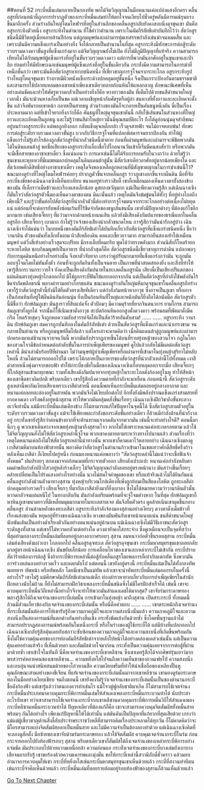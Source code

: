 ##ตอนที่ 52 กระบี่หมื่นเล่มกลายเป็นกองทัพ
พอไม้จิตวิญญาณในมือหนานเค่อเปล่งแสงอีกครา คลื่นอสูรที่ก่อนหน้านี้ถูกการปรากฏตัวของกระบี่หมื่นเล่มทำให้ตกใจจนเงียบไปชั่วครู่พลันมีอารมณ์รุนแรงขึ้นมาอีกครั้ง
ส่วนร่างอันใหญ่โตมโหฬารที่อยู่ในส่วนลึกของคลื่นอสูรกลับยังคงสงบนิ่งดุจขุนเขา
มันคืออสูรกระทิงตัวหนึ่ง อสูรกระทิงในตำนาน
ที่ใช้คำว่าตำนาน เพราะในคัมภีร์ลัทธิเต๋าบันทึกไว้ว่า สัตว์อสูรชนิดนี้มีชีวิตอยู่เมื่อหลายล้านปีก่อน แต่ถูกมนุษย์และเผ่ามารทุ่มเทสรรพกำลังเข่นฆ่าจนหมดสิ้น และเพราะมันมีความแข็งแกร่งเป็นอย่างยิ่ง จึงได้กลายเป็นตำนานในที่สุด
อสูรกระทิงมีทักษะการต่อสู้ระดับรวบรวมดวงดาวขั้นสูงที่แข็งแกร่งมาก แม้จิตวิญญาณยังไม่เปิด ยังไม่มีภูมิปัญญาที่แท้จริง ความสามารถเทียบไม่ได้กับมนุษย์ผู้แข็งแกร่งที่อยู่ในขั้นรวบรวมดวงดาว แต่การที่พวกมันอาศัยอยู่ในขุนเขาและป่าลึก ย่อมทำให้มีทักษะเฉกเช่นมนุษย์ผู้แข็งแกร่งที่อยู่ในขั้นเดียวกัน กระทั่งมีความสามารถในการฆ่าที่เหนือชั้นกว่า เพราะมันคือสัตว์อสูรหายากชนิดหนึ่ง ที่เชี่ยวชาญการจู่โจมจากระยะไกล
อสูรกระทิงรูปร่างใหญ่โตดุจขุนเขา ร่างกายมีผิวหนังแข็งกระด้างปกคลุมอยู่ชั้นหนึ่ง จึงเป็นเกราะป้องกันตามธรรมชาติ และสามารถใช้ปลายแหลมของเขาหน้าเพียงเขาเดียวทลายก้อนหินให้แหลกลาญ
ลักษณะพิเศษที่เห็นอย่างเด่นชัดและทำให้ศัตรูหวาดกลัวเป็นอย่างยิ่งก็คือ หางยาวของมัน ที่เต็มไปด้วยขนสีดำขนาดใหญ่ เวลานั่ง มันจะม้วนหางเก็บเป็นขด แต่เวลาเผชิญหน้ากับศัตรูหรือผู้ล่า ขนหางที่ทั้งยาวและละเอียดจะตั้งขึ้น แล้วจึงพันรอบเขาหน้า กลายเป็นสายธนู ส่วนร่างของมันก็จะกลายเป็นคันธนูหนึ่งคัน
นี่เป็นเรื่องประหลาดมาก แต่ที่เข้าใจยากยิ่งกว่าก็คือ คันธนูที่ใหญ่ดุจขุนเขาคันนี้ กลับใช้เส้นขนในส่วนหางที่ใหญ่ยาวและละเอียดเป็นลูกธนู และไม่รู้ว่าขนสีดำใหญ่ยาวนั่นมีคุณสมบัติอะไร ถึงได้ดูอ่อนนุ่มดุจสำลีขณะอยู่บนร่างอสูรกระทิง แต่พอถูกยิงออก กลับแข็งดุจเหล็กกล้า เร็วดุจสายฟ้า จนไม่อาจหลบพ้น!
ทักษะการต่อสู้ระดับรวบรวมดวงดาวขั้นสูง บวกกับวิธีการจู่โจมที่แปลกพิสดารจนยากป้องกัน ทำให้ผู้แข็งแกร่งไม่รู้เท่าไรต้องถูกสัตว์อสูรที่น่ากลัวชนิดนี้ฆ่าตาย ก่อนที่เผ่ามนุษย์และเผ่ามารจะพิชิตพวกมันได้ในดินแดนต้าลู่ พอชื่อเสียงของอสูรกระทิงเลื่องชื่อไปไกลนานวันเข้าก็เริ่มมีคนสงสัยว่า หรือพวกมันจะมีเชื้อสายของอาชาเขาเดี่ยว ซึ่งแน่นอนว่า การเดาเช่นนี้ไม่ได้รับการยอมรับในวงกว้าง ด้วยไม่รู้ว่าขุนเขาและหุบเหวที่มีเมฆหมอกปกคลุมในดินแดนต้าลู่นั้น มีสัตว์เขาเดียวอาศัยอยู่มากน้อยเพียงใด และสัตว์เทพศักดิ์สิทธิ์อย่างอาชาเขาเดี่ยว เหตุใดจึงหลงเหลือลูกหลานที่มีสัญชาตญาณในการฆ่าเช่นนี้ไว้?
ขณะมองดูร่างที่ใหญ่โตมโหฬารค่อยๆ ปรากฏตัวขึ้นจากคลื่นอสูร ราวภูเขางอกขึ้นจากผืนดิน มือที่จับกระบี่ธงชัยของเฉินฉางเซิงก็เย็นยะเยียบ ขนาดอยู่ห่างราวสิบลี้ เขาก็เหมือนมองเห็นดวงตาทั้งสองข้างของมัน ที่เล็กราวเม็ดข้าวและเรืองแสงเล็กน้อย ดูสยองขวัญมาก
แม้เป็นเพียงความรู้สึก แต่เฉินฉางเซิงก็มั่นใจว่าสัตว์อสูรตัวนี้มองเห็นดวงตาของตน มิฉะนั้นแล้ว เหตุใดมันจึงข่มขู่ตนได้ทั้งๆ ที่อยู่ห่างไกลถึงเพียงนี้? และรู้ว่าขั้นต่อไปสัตว์อสูรที่น่ากลัวตัวนี้ต้องทำการจู่โจมตนจากระยะไกลอย่างต่อเนื่องไม่หยุดแน่ แต่ก่อนที่จะต่อกรกับพลังซ่อนเร้นที่ไร้ขีดจำกัดของธนูเส้นขนนั้น เขายังมีปัญหาต่างๆ ที่ต้องแก้ไขอีกมากมาย เช่นเสียงเจี๊ยกๆ ที่แว่วมาจากด้านหน้าถนนเสิน แล้วยังมีเสียงดังกัมปนาทของธรณีแยกในคลื่นอสูรอีก
เสียงเจี๊ยกๆ เบามาก ถ้าไม่รู้ว่าเจ้าของเสียงน่ากลัวขนาดไหน อาจรู้สึกว่ามันน่ารักอยู่บ้าง
เฉินฉางเซิงจำได้แม่นว่า ในบทหนึ่งของคัมภีร์ลัทธิเต๋าได้บันทึกเกี่ยวกับสัตว์อสูรที่แข็งแกร่งชนิดหนึ่ง ชื่อว่า วานรดิน ตัวของมันทั้งเล็กทั้งผอม ผิวสีเหลืองดิน คอและเขี้ยวยาวมาก สามารถยืนสองเท้าได้เหมือนมนุษย์ แต่วิ่งสี่เท้าอย่างเร็วสุดจะเปรียบ มีกรงเล็บที่คมกริบ พูดได้ว่าทรงพลังมาก ส่วนนิสัยก็โหดร้ายกระหายโลหิต ชอบกินมนุษย์เป็นอาหาร ที่น่ากลัวสุดก็คือ สัตว์อสูรชนิดนี้เชี่ยวชาญการดำดิน แปลกพอๆ กับการมุดดินหนีอย่างไรอย่างนั้น จึงหาตัวจับยาก เกรงว่าคู่ปรับมากมายที่แข็งแกร่งกว่ามัน จะถูกมันลอบจู่โจมโดยไม่ทันตั้งตัว ก่อนที่จะถูกกัดกินทั้งเป็นจนตาย เป็นภาพที่น่าสยดสยองยิ่ง
และสิ่งที่ทำให้เขารู้สึกกระวนกระวายใจ ยังคงเป็นเสียงดังกัมปนาทในทะเลคลื่นอสูรนั่น
เสียงนี้เป็นเสียงปริแตกของแผ่นดินตรงทุ่งหญ้าไกลออกไป มิใช่ถูกกระบี่ฟันให้แยกออกจากกัน แต่เป็นสัตว์อสูรที่กำลังใช้พลังอันไร้ขีดจำกัดพลิกธรณี พลางคำรามอย่างโกรธแค้น
ขณะมองดูร่างอันใหญ่มหึมาดุจขุนเขาในคลื่นอสูรอีกร่าง เขาก็รู้ว่าสัตว์อสูรตัวนี้ยังมิได้ยืดตัวตรงเสียทีเดียว แต่กำลังก้มหน้าหาอาวุธ ซึ่งอาจเป็นภูเขา หรืออาจเป็นก้อนหินที่อยู่ใต้ผืนดินอันอ่อนนุ่ม ยิ่งเป็นก้อนหินที่ใหญ่และหนักมันก็ยิ่งถือได้ถนัดมือ สัตว์อสูรตัวนี้มีชื่อว่า ยักษ์ล้มภูเขา มันสูงราวยี่สิบแปดจั้ง ตัวป้อมๆ มีความดุร้ายที่ยากจินตนาการ ยามโกรธ สามารถล้มภูเขาทั้งลูกได้ จากนั้นก็ใช้เนินเขาดั่งอาวุธ สะบัดก้อนหินออกสูงดั่งดวงดาว พร้อมลมที่พัดมาดั่งมีดกรีด โหดร้ายสุดๆ จึงถูกหอความลับสวรรค์จัดให้เป็นสัตว์ร้ายอันดับสาม!
......
......
อสูรกระทิง วานรดิน ยักษ์ล้มภูเขา สมควรถูกบันทึกลงในคัมภีร์ลัทธิเต๋า ด้วยเป็นสัตว์อสูรที่แข็งแกร่งและน่าเกรงขาม จนกลายเป็นตำนาน หรือถูกมนุษย์ลืมไปแล้ว แต่ใครเล่าจะคาดคิดว่า เมื่อดินแดนต้าลู่ถูกมนุษย์และเผ่ามารปกครองมาแต่ช้านานจวบจนวันนี้ พวกมันยังปรากฏกายขึ้นได้บนที่ราบทุ่งหญ้าของสวนโจว กฎในโลกของสวนโจวมีข้อกำหนดต่อลำดับขั้นในการบำเพ็ญเพียรของมนุษย์ ดูไปแล้วกลับไม่มีผลต่อสัตว์อสูรเหล่านี้ มิน่าเล่านับร้อยปีที่ผ่านมา ไม่ว่ามนุษย์ผู้บำเพ็ญเพียรหรือเผ่ามารที่เข้ามาในทุ่งหญ้าสุริยาไม่หลับใหลนี้ ล้วนไม่สามารถออกไปได้ เพราะได้กลายเป็นอาหารของสัตว์อสูรที่น่ากลัวเหล่านี้ไปทั้งหมด
เงาสีดำสายหนึ่งพุ่งมาจากขอบฟ้า ทำให้กระบี่ธงชัยในมือของเฉินฉางเซิงเกือบหลุดออกจากมือ เสียงเจี๊ยกๆ ที่ใกล้สุสานเข้ามาทุกขณะ รวมทั้งเสียงดังกัมปนาทจากทุ่งหญ้าในระยะไกลดังก้องอยู่ในหู ทำให้สีหน้าของเขาซีดขาวผิดปกติ พริบตาเดียว เขาก็รู้สึกถึงความตายที่กำลังจะมาเยือน
ก่อนหน้านี้ สัตว์อสูรระดับสูงเหล่านี้พากันเงียบเสียงเพราะเงาสีดำสายนี้ ตอนนี้พอเห็นกระบี่หมื่นเล่มลอยอยู่กลางอากาศ และหนานเค่อลอยละล่องอยู่ในสายฝน พวกมันจึงไม่เงียบอีกต่อไป อีกทั้งยังมีพลังปราณแข็งแกร่งสามสายที่ยากคาดเดา เกร็งพลังอยู่หน้าสุสาน ทำให้พวกมันคลุ้มคลั่งขึ้นเรื่อยๆ
เฉินฉางเซิงฝึกวิชาถึงขั้นทะลวงอเวจีเท่านั้น แม้มีกระบี่หมื่นเล่มเคียงข้าง ก็ไม่สามารถแก้ไขปัญหาในจุดนี้ได้ ซึ่งสัตว์อสูรสามตัวอยู่ในระดับรวบรวมดวงดาวขั้นสูง แม้จะใช้เพียงพละกำลังของระดับขั้นอย่างเดียว ก็ล้วนมีกำลังต้านที่น่ากังวลอยู่ กระทั่งเขายังรู้สึกว่าค่อนข้างยากที่จะต้านทานแรงกดดันจากพวกมัน เช่นนี้จะทำอย่างไรดี?
ตอนนี้มานึกๆ ดู พวกเขาเดินทางจากเขตทุ่งหญ้ามาถึงสุสานโจว หากไม่ใช่เพราะหนานเค่อสะกดรอยตาม แล้วใช้ไม้จิตวิญญาณสั่งไม่ให้สัตว์อสูรเหล่านี้จู่โจม พวกเขาคงตายตามระหว่างทางไปนานแล้ว ส่วนเรื่องที่ว่าเหตุใดหนานเค่อถึงไม่ให้สัตว์อสูรเหล่านี้นำทางนั้น พวกเขาก็คาดเดาไว้หลายอย่าง
เฉินฉางเซิงมองดูเงาสีดำมหึมาบนท้องฟ้าสายนั้น พลางคิดว่าสัตว์อสูรในตำนานก้าวเข้ามาในเขตเทวาศักดิ์สิทธิ์ครึ่งก้าวหลังเห็นเงาสีดำ ก็เงียบไปครู่หนึ่ง ก่อนมองหนานเค่อพลางว่า
“สัตว์อสูรเหล่านี้ไม่แน่ว่าจะเชื่อฟังเจ้าทั้งหมด”
ฝนปรอยๆ ตกลงมาจากก้อนเมฆที่กระจายตัวออก เสียงดังเปาะแปะ หนานเค่อกำลังหลับตา ผมดำขลับกำลังปลิวไสวอยู่หลังร่างเล็กๆ ไม้จิตวิญญาณกำลังลอยอยู่ตรงหน้านาง มันสว่างขึ้นเรื่อยๆ คล้ายเปลี่ยนเป็นโปร่งแสงอย่างไรอย่างนั้น นางไม่สนใจคำพูดของเขา หรือแท้จริงแล้วไม่ได้ยินกันแน่
คลื่นอสูรกำลังม้วนตัวมาทางสุสาน ทุ่งหญ้าบริเวณใกล้เคียงที่เพิ่งถูกย้อมเป็นสีแดงโลหิต ถูกทะเลสีดำปกคลุมอย่างรวดเร็ว
เสียงเจี๊ยกๆ ที่มากับเงาสีดำยิ่งมาก็ยิ่งเบาลง ซึ่งไม่ได้หมายความว่าวานรดินตัวนั้นหวาดกลัวจนเผ่นหนีไป ในทางกลับกัน มันกำลังเตรียมพร้อมที่จะจู่โจมต่างหาก
ในที่สุด ยักษ์ล้มภูเขาก็หาหินภูเขาขนาดยาวที่มีเหลี่ยมมุมมากมายในทะเลสาบเจอ มันจึงยืดตัวตรง ดูคล้ายเนินเขาผุดขึ้นกลางคลื่นอสูร ส่วนด้านหลังของทะเลสีดำ อสูรกระทิงกำลังจ้องมองสุสานอย่างเงียบๆ ดวงตาดั่งเม็ดข้าวที่เรืองแสงของมัน หยุดอยู่ที่ร่างของเฉินฉางเซิง หางของมันพันกับเขาหน้าแนบแน่น ขนสีดำขนาดใหญ่นับพันเส้นเป็นอย่างต่ำเรียงตัวกันอย่างหนาแน่นอยู่ด้านบน
แม้เฉินฉางเซิงไม่มีวิธีเอาชนะสัตว์อสูรระดับสูงทั้งสาม แต่เขาก็ไม่หวาดกลัวแต่อย่างใด ดวงตายังคงใสกระจ่าง ซึ่งดูเหมือนจะเป็นจุดที่สว่างที่สุดท่ามกลางกระบี่หมื่นเล่มที่ลอยอยู่กลางอากาศรอบๆ สุสาน
ลมหนาวก่อตัวขึ้นรอบสุสาน กระบี่หมื่นเล่มส่งเสียงดังแผ่วเบา
ไกลออกไป คลื่นอสูรดุจทะเล สัตว์อสูรดุจขุนเขา
กระบี่มหาสมุทรขุนเขาลอยกลับมาอยู่ตรงหน้าเฉินฉางเซิง มันขยับเล็กน้อย
การเคลื่อนไหวของเขาและเหล่ากระบี่ไม่เข้ากัน กระบี่ปราบสัตว์ร้ายต้องการต่อสู้
ซึ่งถ้ากระบี่พิการเหล่านี้ต่อสู้กับคลื่นอสูรโดยพลการก็เท่ากับแตกทัพ ซึ่งพวกมันอาจร่วงหล่นลงอย่างรวดเร็ว และแตกดับไป
แต่ตอนนี้ เขายังอยู่ตรงนี้
กระบี่หมื่นเล่มเป็นได้ทั้งกองทัพ พลทหาร ทัพหน้า หรือทัพหลัก โดยมีเขาเป็นแม่ทัพ
แล้วเขาจะนำทัพกระบี่หมื่นเล่มออกรบในครั้งนี้อย่างไร?
เขาไม่รู้ แม้ศึกษาคัมภีร์ลัทธิเต๋ามาแต่เด็ก ท่องตำราหายากเกี่ยวกับการบำเพ็ญเพียรในสำนักฝึกหลวงนับไม่ถ้วน ก็ยังไม่สามารถฝึกวิชาเพลงกระบี่หมื่นชนิดซึ่งไม่มีใครฝึกสำเร็จได้ เช่นนี้ เขาจะควบคุมกระบี่หมื่นวิถีเหล่านี้อย่างไรจึงจะทำให้พวกมันสำแดงเดชได้มากสุด?
เขาจับร่มกระดาษทอง พลางรู้สึกได้ถึงเจตจำนงของกระบี่เล่มนั้น
การเข้ามาในทุ่งหญ้า มาถึงสุสาน เปิดสระกระบี่ ทั้งหมดนี้ ล้วนมีส่วนเกี่ยวข้องกับเจตจำนงของกระบี่เล่มนั้น หรือนี่คือคำตอบ
......
......
เขาตระหนักถึงเจตจำนงที่กระบี่เล่มนั้นต้องการให้เขารับรู้ถึงความภาคภูมิใจและความสงบนิ่งนั่นแล้ว
ความภาคภูมิใจและความสงบนิ่งเป็นสองอารมณ์ที่แตกต่างกันอย่างสิ้นเชิง กระทั่งขัดแย้งกันด้วยซ้ำ ซึ่งโดยพื้นฐานแล้วไม่สามารถปรากฏสองอารมณ์พร้อมกันในหนึ่งกระบี่ หรือในร่างของผู้ใช้กระบี่ได้
แต่มีบ้างที่แปลกออกไป เฉินฉางเซิงกลับรู้สึกคุ้นเคยกับสภาวะซับซ้อนของความภาคภูมิใจและความสงบนิ่งที่เกิดขึ้นพร้อมกัน ซึ่งไม่ใช่ความคุ้นเคยของการท่องคัมภีร์ลัทธิเต๋าจากหลังไปหน้าได้อย่างคล่องแคล่วเช่นนั้น แต่เป็นความคุ้นเคยอย่างแท้จริง ที่เห็นด้วยตา และสัมผัสด้วยใจมาก่อน กระทั่งเป็นความคุ้นเคยจากการต่อสู้ที่ผ่านมาด้วยซ้ำ
เขาเข้าใจในทันที นี่คือเจตจำนงของกระบี่เขาหลีซาน ซึ่งเขาเคยรู้สึกได้จากศิษย์รุ่นเยาว์มากพรสวรรค์หลายคนของเขาหลีซาน... ความหยิ่งยโสไปจนถึงความเย็นชาของกวนเฟยไป๋ ความสงบนิ่งและอบอุ่นจนน่าสนิทสนมด้วยของโก่วหานสือ ความเงียบขรึมที่ทำให้น่าเชื่อถือของเหลียงปั้นหู คุณลักษณะสามอย่างของชีเจียน
ที่แท้เจตจำนงของกระบี่เล่มนั้นมาจากเขาหลีซาน เขามองดูร่มกระดาษทองในมืออย่างเงียบเชียบ
จนถึงตอนนี้ เขายังคงไม่รู้ว่าเจตจำนงของกระบี่เล่มนั้นเป็นของตำนานกระบี่ชื่อดังก้องฟ้า แต่เขารู้แล้วว่าตนเองควรทำเช่นไร
แม้โจวตู๋ฟูกลับชาติมาเกิด ก็ไม่สามารถใช้เจตจำนงกระบี่หมื่นประเภทมาควบคุมกระบี่พิการหมื่นเล่มให้สำแดงเพลงกระบี่หมื่นกระบวนท่าได้ นับประสาอะไรกับเขา ทว่าเขาสามารถใช้เจตจำนงกระบี่จากเขาหลีซานควบคุมกระบี่พิการหมื่นวิถีให้สำแดงเพลงกระบี่หลีซานหมื่นกระบวนท่าได้ ปัญหาเดียวที่ต้องแก้ก็คือ เขาจะสามารถควบคุมจิตสัมผัสทั้งหมื่นสายพร้อมๆ กันได้อย่างไร
เพียงแก้ปัญหานี้ให้ได้เท่านั้น แต่มันดันเป็นปัญหาที่แก้ยากที่สุดเสียด้วย เกรงว่าแม้แต่ผู้เชี่ยวชาญด้านสิ่งลี้ลับประจำพระราชวังหลีที่สามารถคิดเรื่องประหลาดได้ทุกวัน ก็ไม่คาดคิดว่าจะมีใครสามารถแบ่งจิตสัมผัสออกเป็นหมื่นสาย และไม่มีความจำเป็นต้องลองทำด้วย แต่เฉินฉางเซิงคิดที่จะลองดูสักตั้ง
มือซ้ายของเขาจับด้ามร่มกระดาษทอง แล้วใช้จิตสัมผัส ควบคุมเจตจำนงกระบี่ในร่ม ก่อนกระจายออกไปยังท้องฟ้ารอบๆ สุสาน พริบตาเดียวเขาก็สัมผัสได้ถึงเจตจำนงของเหล่ากระบี่พิการอย่างแจ่มชัด มันประกอบไปด้วยความเหนื่อยล้า ความอ่อนแอ กระทั่งเจตจำนงของกระบี่บางเล่มยังเบาบางเสียจนยากรับรู้
เขาขอร้องด้วยความเคารพและมุ่งมั่น ขอให้กระบี่เหล่านี้สวามิภักดิ์ชั่วคราว แล้วมอบอำนาจการควบคุมให้เขา
กระบี่ที่หยิ่งยโสเช่นกระบี่มหาสมุทรขุนเขาเห็นด้วยแล้ว
กระบี่ที่สงวนท่าทีตนเช่นกระบี่จำศีลเห็นด้วยแล้ว
กระบี่หมื่นเล่มที่ลอยรายล้อมอยู่รอบท้องฟ้าของสุสานก็ล้วนเห็นด้วยแล้ว


[Go To Next Chapter]( ./339.md)